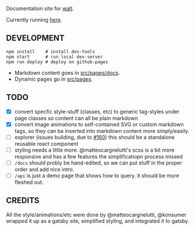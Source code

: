Documentation site for [walt](https://github.com/ballercat/walt).

Currently running [here](http://konsumer.js.org/walt/).

## DEVELOPMENT

```
npm install    # install dev-tools
npm start      # run local dev-server
npm run deploy # deploy on github-pages
```

- Markdown content goes in [src/pages/docs](./src/pages/docs).
- Dynamic pages go in [src/pages](./src/pages/).

## TODO

- [x] convert specfic style-stuff (classes, etc) to generic tag-styles under
      page classes so content can all be plain markdown
- [x] convert image animations to self-contained SVG or custom markdown tags, so
      they can be inserted into markdown content more simply/easily.
- [ ] explorer (issues building, due to
      [#160](https://github.com/ballercat/walt/pull/160)) this should be a
      standalone reusable react component
- [ ] styling needs a little more. @matteocargnelutti's scss is a bit more
      responsive and has a few features the simplificatiopn process missed
- [ ] `/docs` should probly be hand-edited, so we can put stuff in the proper
      order and add nice intro.
- [ ] `/api` is just a demo page that shows how to query. it should be more
      fleshed out.

## CREDITS

All the style/animations/etc were done by @matteocargnelutti, @konsumer wrapped
it up as a gatsby site, simplified styling, and integrated it to gatsby.
